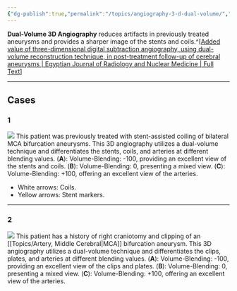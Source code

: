 ```yaml
---
{"dg-publish":true,"permalink":"/topics/angiography-3-d-dual-volume/","tags":["DSA","3D"],"created":"2023-10-04T20:47:16.050-07:00","updated":"2023-12-13T16:25:42.875-08:00"}
---
```


**Dual-Volume 3D Angiography** reduces artifacts in previously treated aneurysms and provides a sharper image of the stents and coils.^[[Added value of three-dimensional digital subtraction angiography, using dual-volume reconstruction technique, in post-treatment follow-up of cerebral aneurysms | Egyptian Journal of Radiology and Nuclear Medicine | Full Text](https://ejrnm.springeropen.com/articles/10.1186/s43055-019-0037-4)]

---

## Cases

### 1

![](https://i.imgur.com/thpNHHm.jpg)
This patient was previously treated with stent-assisted coiling of bilateral MCA bifurcation aneurysms. This 3D angiography utilizes a dual-volume technique and differentiates the stents, coils, and arteries at different blending values.
(**A**): Volume-Blending: -100, providing an excellent view of the stents and coils.
(**B**): Volume-Blending: 0, presenting a mixed view.
(**C**): Volume-Blending: +100, offering an excellent view of the arteries.

- White arrows: Coils.
- Yellow arrows: Stent markers.

---

### 2

![](https://i.imgur.com/74qtuBz.jpg)
This patient has a history of right craniotomy and clipping of an [[Topics/Artery, Middle Cerebral\|MCA]] bifurcation aneurysm. This 3D angiography utilizes a dual-volume technique and differentiates the clips, plates, and arteries at different blending values.
(**A**): Volume-Blending: -100, providing an excellent view of the clips and plates.
(**B**): Volume-Blending: 0, presenting a mixed view.
(**C**): Volume-Blending: +100, offering an excellent view of the arteries.